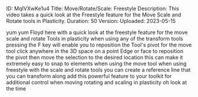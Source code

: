 ID: MqIVXwKe1u4
Title: Move/Rotate/Scale: Freestyle
Description: This video takes a quick look at the Freestyle feature for the Move Scale and Rotate tools in Plasticity.
Duration: 50
Version: 
Uploaded: 2023-05-15

yum yum Floyd here with a quick look at
the freestyle feature for the move scale
and rotate Tools in plasticity when
using any of the transform tools
pressing the F key will enable you to
reposition the Tool's pivot for the move
tool click anywhere in the 3D space on a
point Edge or face to reposition the
pivot then move the selection to the
desired location
this can make it extremely easy to snap
to elements when using the move tool
when using freestyle with the scale and
rotate tools
you can create a reference line that you
can transform along
add this powerful feature to your
toolkit for additional control when
moving rotating and scaling in
plasticity oh look at the time
